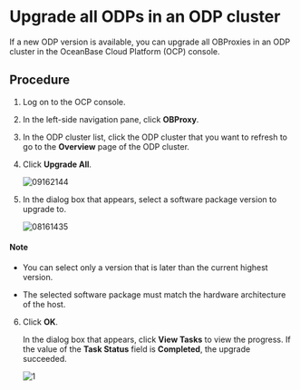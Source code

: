# Upgrade all ODPs in an ODP cluster

If a new ODP version is available, you can upgrade all OBProxies in an ODP cluster in the OceanBase Cloud Platform (OCP) console.

## Procedure

1. Log on to the OCP console.

2. In the left-side navigation pane, click **OBProxy**.

3. In the ODP cluster list, click the ODP cluster that you want to refresh to go to the **Overview** page of the ODP cluster.

4. Click **Upgrade All**.

   ![09162144](https://help-static-aliyun-doc.aliyuncs.com/assets/img/zh-CN/4963922361/p327469.png)

5. In the dialog box that appears, select a software package version to upgrade to.

   ![08161435](https://help-static-aliyun-doc.aliyuncs.com/assets/img/zh-CN/4963922361/p304959.png)

  <main id="notice" type='explain'>
    <h4>Note</h4>
    <ul>
    <li>
    <p>You can select only a version that is later than the current highest version. </p>
    </li>
    <li>
    <p>The selected software package must match the hardware architecture of the host. </p>
    </li>
    </ul>
  </main>

6. Click **OK**.

   In the dialog box that appears, click **View Tasks** to view the progress.  If the value of the **Task Status** field is **Completed**, the upgrade succeeded.

   ![1](https://help-static-aliyun-doc.aliyuncs.com/assets/img/zh-CN/5746081461/p352533.png)
